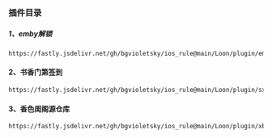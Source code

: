 <!--
 * @Author: bgcode
 * @Date: 2024-10-15 03:07:06
 * @LastEditTime: 2024-10-15 03:34:06
 * @LastEditors: bgcode
 * @Description: 描述   
 * @FilePath: /ios_rule/Loon/plugin/README.md
 * 本项目采用GPL 许可证，欢迎任何人使用、修改和分发。
-->
### 插件目录
##### 1、emby解锁
```
https://fastly.jsdelivr.net/gh/bgvioletsky/ios_rule@main/Loon/plugin/embyUnlocked.plugin
```
#### 2、书香门第签到
```
https://fastly.jsdelivr.net/gh/bgvioletsky/ios_rule@main/Loon/plugin/sxmd_sign.plugin
```
#### 3、香色闺阁源仓库
```
https://fastly.jsdelivr.net/gh/bgvioletsky/ios_rule@main/Loon/plugin/xbs_Unlock.plugin
```